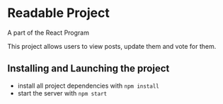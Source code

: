 # Readable Project
A part of the React Program

This project allows users to view posts, update them and vote for them.

## Installing and Launching the project

* install all project dependencies with `npm install`
* start the server with `npm start`

